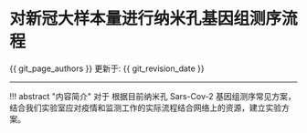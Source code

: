 # 对新冠大样本量进行纳米孔基因组测序流程

{{ git_page_authors }} 更新于: {{ git_revision_date }}

---

!!! abstract "内容简介"
    对于 根据目前纳米孔 Sars-Cov-2 基因组测序常见方案，结合我们实验室应对疫情和监测工作的实际流程结合网络上的资源，建立实验方案。
